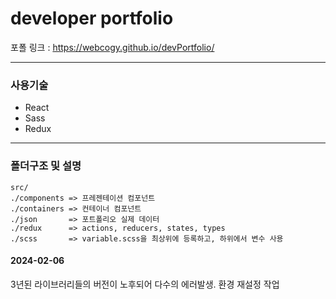 # developer portfolio

포폴 링크 : https://webcogy.github.io/devPortfolio/

---

### 사용기술

- React
- Sass
- Redux

---

### 폴더구조 및 설명

```
src/
./components => 프레젠테이션 컴포넌트
./containers => 컨테이너 컴포넌트
./json       => 포트폴리오 실제 데이터
./redux      => actions, reducers, states, types
./scss       => variable.scss을 최상위에 등록하고, 하위에서 변수 사용
```

#### 2024-02-06

3년된 라이브러리들의 버전이 노후되어 다수의 에러발생. 환경 재설정 작업